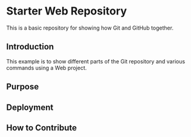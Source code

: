 # Starter Web Repository

This is a basic repository for 
showing how Git and GitHub together.

## Introduction

This example is to show different parts
of the Git repository and various commands
using a Web project. 

## Purpose

## Deployment

## How to Contribute


